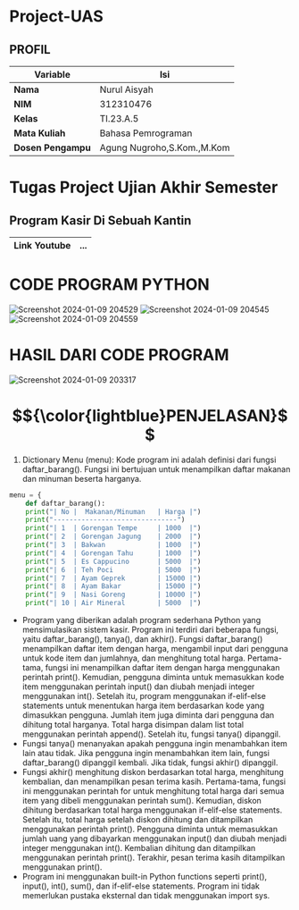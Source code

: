 # Project-UAS
## PROFIL
| Variable           |             Isi            |
| -------------------|----------------------------|
| **Nama**           |         Nurul Aisyah       |
| **NIM**            |          312310476         |
| **Kelas**          |          TI.23.A.5         |
| **Mata Kuliah**    |     Bahasa Pemrograman     |
| **Dosen Pengampu** | Agung Nugroho,S.Kom.,M.Kom |

# Tugas Project Ujian Akhir Semester

## **Program Kasir Di Sebuah Kantin**<br>

|Link Youtube|... |
| --- | --- |

# CODE PROGRAM PYTHON
![Screenshot 2024-01-09 204529](https://github.com/nurulaisyah14/Project-UAS/assets/148174512/b9471f70-b01e-4af8-87fb-8122f87607da)
![Screenshot 2024-01-09 204545](https://github.com/nurulaisyah14/Project-UAS/assets/148174512/c5441231-5ceb-4b70-9131-a6362dda22ff)
![Screenshot 2024-01-09 204559](https://github.com/nurulaisyah14/Project-UAS/assets/148174512/f4790582-c3a4-4ecf-9e54-1d4252001356)




# HASIL DARI CODE PROGRAM 
![Screenshot 2024-01-09 203317](https://github.com/nurulaisyah14/Project-UAS/assets/148174512/c7f3706e-f6fc-4909-afc0-e3db629a9904)


# $${\color{lightblue}PENJELASAN}$$
1. Dictionary Menu (menu):
Kode program ini adalah definisi dari fungsi daftar_barang(). Fungsi ini bertujuan untuk menampilkan daftar makanan dan minuman beserta harganya.
```python
menu = {
    def daftar_barang():
    print("| No |  Makanan/Minuman   | Harga |")
    print("-------------------------------")
    print("| 1  | Gorengan Tempe     | 1000  |")
    print("| 2  | Gorengan Jagung    | 2000  |")
    print("| 3  | Bakwan             | 1000  |")
    print("| 4  | Gorengan Tahu      | 1000  |")
    print("| 5  | Es Cappucino       | 5000  |")
    print("| 6  | Teh Poci           | 5000  |")
    print("| 7  | Ayam Geprek        | 15000 |")
    print("| 8  | Ayam Bakar         | 15000 |")
    print("| 9  | Nasi Goreng        | 10000 |")
    print("| 10 | Air Mineral        | 5000  |")

```
* Program yang diberikan adalah program sederhana Python yang mensimulasikan sistem kasir. Program ini terdiri dari beberapa fungsi, yaitu daftar_barang(), tanya(), dan akhir().
Fungsi daftar_barang() menampilkan daftar item dengan harga, mengambil input dari pengguna untuk kode item dan jumlahnya, dan menghitung total harga. Pertama-tama, fungsi ini menampilkan daftar item dengan harga menggunakan perintah print(). Kemudian, pengguna diminta untuk memasukkan kode item menggunakan perintah input() dan diubah menjadi integer menggunakan int(). Setelah itu, program menggunakan if-elif-else statements untuk menentukan harga item berdasarkan kode yang dimasukkan pengguna. Jumlah item juga diminta dari pengguna dan dihitung total harganya. Total harga disimpan dalam list total menggunakan perintah append(). Setelah itu, fungsi tanya() dipanggil.
* Fungsi tanya() menanyakan apakah pengguna ingin menambahkan item lain atau tidak. Jika pengguna ingin menambahkan item lain, fungsi daftar_barang() dipanggil kembali. Jika tidak, fungsi akhir() dipanggil.
* Fungsi akhir() menghitung diskon berdasarkan total harga, menghitung kembalian, dan menampilkan pesan terima kasih. Pertama-tama, fungsi ini menggunakan perintah for untuk menghitung total harga dari semua item yang dibeli menggunakan perintah sum(). Kemudian, diskon dihitung berdasarkan total harga menggunakan if-elif-else statements. Setelah itu, total harga setelah diskon dihitung dan ditampilkan menggunakan perintah print(). Pengguna diminta untuk memasukkan jumlah uang yang dibayarkan menggunakan input() dan diubah menjadi integer menggunakan int(). Kembalian dihitung dan ditampilkan menggunakan perintah print(). Terakhir, pesan terima kasih ditampilkan menggunakan print().
* Program ini menggunakan built-in Python functions seperti print(), input(), int(), sum(), dan if-elif-else statements. Program ini tidak memerlukan pustaka eksternal dan tidak menggunakan import sys.

